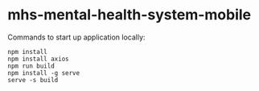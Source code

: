 # mhs-mental-health-system-mobile

Commands to start up application locally:

```
npm install
npm install axios
npm run build
npm install -g serve
serve -s build
```
